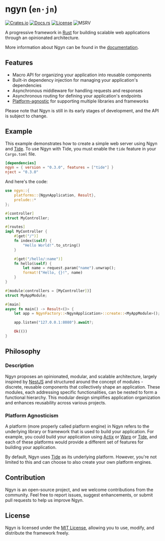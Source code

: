 # ngyn (`en·jn`)

[![Crates.io](https://img.shields.io/crates/v/ngyn.svg)](https://crates.io/crates/ngyn)
[![Docs.rs](https://docs.rs/ngyn/badge.svg)](https://ngyn.rs)
[![License](https://img.shields.io/badge/license-MIT-blue.svg)](LICENSE.md)
![MSRV](https://img.shields.io/badge/MSRV-1.63-blue)

A progressive framework in [Rust](https://www.rust-lang.org/) for building scalable web applications through an opinionated architecture.

More information about Ngyn can be found in the [documentation](https://ngyn.rs).

## Features

- Macro API for organizing your application into reusable components
- Built-in dependency injection for managing your application's dependencies
- Asynchronous middleware for handling requests and responses
- Asynchronous routing for defining your application's endpoints
- [Platform-agnostic](#platform-agnosticism) for supporting multiple libraries and frameworks

Please note that Ngyn is still in its early stages of development, and the API is subject to change.

## Example

This example demonstrates how to create a simple web server using Ngyn and [Tide](https://docs.rs/tide). To use Ngyn with Tide, you must enable the `tide` feature in your `Cargo.toml` file.

```toml
[dependencies]
ngyn = { version = "0.3.0", features = ["tide"] }
nject = "0.3.0"
```

And here's the code:

```rust ignore
use ngyn::{
	platforms::{NgynApplication, Result},
	prelude::*
};

#[controller]
struct MyController;

#[routes]
impl MyController {
    #[get("/")]
    fn index(&self) {
        "Hello World!".to_string()
    }

    #[get("/hello/:name")]
    fn hello(&self) {
        let name = request.param("name").unwrap();
        format!("Hello, {}!", name)
    }
}

#[module(controllers = [MyController])]
struct MyAppModule;

#[main]
async fn main() -> Result<()> {
    let app = NgynFactory::<NgynApplication>::create::<MyAppModule>();

    app.listen("127.0.0.1:8080").await?;

    Ok(())
}
```

## Philosophy

### Description

Ngyn proposes an opinionated, modular, and scalable architecture, largely inspired by [NestJS](https://nestjs.com/) and structured around the concept of modules - discrete, reusable components that collectively shape an application. These modules, each addressing specific functionalities, can be nested to form a functional hierarchy. This modular design simplifies application organization and enhances reusability across various projects.

### Platform Agnosticism

A platform (more properly called platform engine) in Ngyn refers to the underlying library or framework that is used to build your application. For example, you could build your application using [Actix](https://actix.rs/) or [Warp](https://docs.rs/warp) or [Tide](https://docs.rs/tide), and each of these platforms would provide a different set of features for building your application.

By default, Ngyn uses [Tide](https://docs.rs/tide) as its underlying platform. However, you're not limited to this and can choose to also create your own platform engines.

## Contribution

Ngyn is an open-source project, and we welcome contributions from the community. Feel free to report issues, suggest enhancements, or submit pull requests to help us improve Ngyn.

## License

Ngyn is licensed under the [MIT License](LICENSE.md), allowing you to use, modify, and distribute the framework freely.
